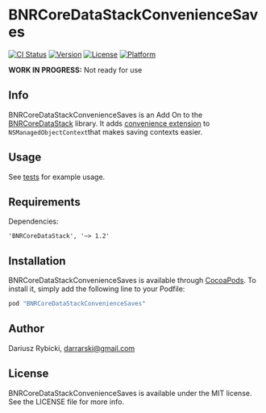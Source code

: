 # BNRCoreDataStackConvenienceSaves

[![CI Status](http://img.shields.io/travis/darrarski/BNRCoreDataStackConvenienceSaves.svg?style=flat)](https://travis-ci.org/darrarski/BNRCoreDataStackConvenienceSaves)
[![Version](https://img.shields.io/cocoapods/v/BNRCoreDataStackConvenienceSaves.svg?style=flat)](http://cocoapods.org/pods/BNRCoreDataStackConvenienceSaves)
[![License](https://img.shields.io/cocoapods/l/BNRCoreDataStackConvenienceSaves.svg?style=flat)](http://cocoapods.org/pods/BNRCoreDataStackConvenienceSaves)
[![Platform](https://img.shields.io/cocoapods/p/BNRCoreDataStackConvenienceSaves.svg?style=flat)](http://cocoapods.org/pods/BNRCoreDataStackConvenienceSaves)

**WORK IN PROGRESS:** Not ready for use

## Info

BNRCoreDataStackConvenienceSaves is an Add On to the [BNRCoreDataStack](https://github.com/bignerdranch/CoreDataStack) library. It adds [convenience extension](BNRCoreDataStackConvenienceSaves/NSManagedObjectContext+ConvenienceSaves.swift) to `NSManagedObjectContext`that makes saving contexts easier.

## Usage

See [tests](Example/Tests/NSManagedObjectContext+ConvenienceSavesTests.swift) for example usage.

## Requirements

Dependencies:

```
'BNRCoreDataStack', '~> 1.2'
```

## Installation

BNRCoreDataStackConvenienceSaves is available through [CocoaPods](http://cocoapods.org). To install
it, simply add the following line to your Podfile:

```ruby
pod "BNRCoreDataStackConvenienceSaves"
```

## Author

Dariusz Rybicki, darrarski@gmail.com

## License

BNRCoreDataStackConvenienceSaves is available under the MIT license. See the LICENSE file for more info.
